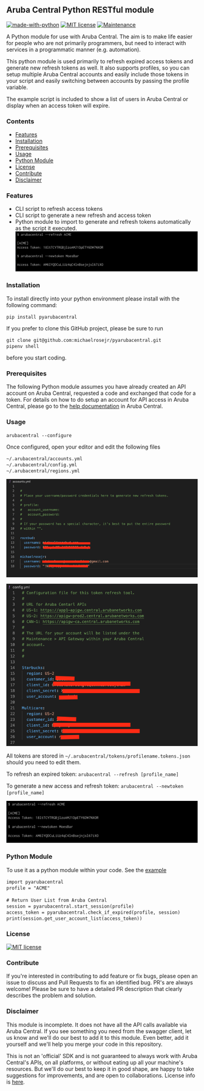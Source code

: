 ## Aruba Central Python RESTful module


[![made-with-python](https://img.shields.io/badge/Made%20with-Python-1f425f.svg)](https://www.python.org/) [![MIT license](https://img.shields.io/badge/License-MIT-blue.svg)](https://lbesson.mit-license.org/) [![Maintenance](https://img.shields.io/badge/Maintained%3F-yes-green.svg)](https://GitHub.com/Naereen/StrapDown.js/graphs/commit-activity)

A Python module for use with Aruba Central. The aim is to make life easier for people who are not primarily programmers, but need to interact with services in a programmatic manner (e.g. automation).

This python module is used primarily to refresh expired access tokens and generate new refresh tokens as well. It also supports profiles, so you can setup multiple Aruba Central accounts and easily include those tokens in your script and easily switching between accounts by passing the profile variable. 

The example script is included to show a list of users in Aruba Central or display when an access token will expire.

### Contents
  * [Features](#features)
  * [Installation](#installation)
  * [Prerequisites](#prerequisites)
  * [Usage](#usage)
  * [Python Module](#python-module)
  * [License](#license)
  * [Contribute](#contribute)
  * [Disclaimer](#disclaimer)

### Features

 - CLI script to refresh access tokens 
 - CLI script to generate a new refresh and access token 
 - Python module to import to generate and refresh tokens automatically as the script it executed.
 ![enter image description here](https://raw.githubusercontent.com/michaelrosejr/pyarubacentral/media/refresh-newtoken.png)

### Installation
To install directly into your python environment please install with the following command:

    pip install pyarubacentral

If you prefer to clone this GitHub project, please be sure to run  

    
    git clone git@github.com:michaelrosejr/pyarubacentral.git
    pipenv shell

before you start coding.



### Prerequisites

The following Python module assumes you have already created an API account on Aruba Central, requested a code and exchanged that code for a token. For details on how to do setup an account for API access in Aruba Central, please go to the [help documentation]([https://help.central.arubanetworks.com/latest/documentation/online_help/content/api/api_bootstrap-sdwan.htm?Highlight=APi](https://help.central.arubanetworks.com/latest/documentation/online_help/content/api/api_bootstrap-sdwan.htm?Highlight=APi)) in Aruba Central.

### Usage

`
arubacentral --configure
`

Once configured, open your editor and edit the following files 
```
~/.arubacentral/accounts.yml
~/.arubacentral/config.yml
~/.arubacentral/regions.yml
```

![accounts.yml](https://raw.githubusercontent.com/michaelrosejr/pyarubacentral/media/accounts.yml.example.png)

![config.yaml](https://raw.githubusercontent.com/michaelrosejr/pyarubacentral/media/config.yaml.example.png)


All tokens are stored in `~/.arubacentral/tokens/profilename.tokens.json`
should you need to edit them.

To refresh an expired token:
`arubacentral --refresh [profile_name]`

To generate a new access and refresh token:
`arubacentral --newtoken [profile_name]`

![enter image description here](https://raw.githubusercontent.com/michaelrosejr/pyarubacentral/media/refresh-newtoken.png)

### Python Module
To use it as a python module within your code. See the [example](https://github.com/michaelrosejr/pyarubacentral/blob/master/samplescripts/exampleauth.py)

```
import pyarubacentral
profile = "ACME"

# Return User List from Aruba Central
session = pyarubacentral.start_session(profile)
access_token = pyarubacentral.check_if_expired(profile, session)
print(session.get_user_account_list(access_token))
```



### License
[![MIT license](https://img.shields.io/badge/License-MIT-blue.svg)](https://lbesson.mit-license.org/)

### Contribute
If you're interested in contributing to add feature or fix bugs, please open an issue to discuss and Pull Requests to fix an identified bug. PR's are always welcome! Please be sure to have a detailed PR description that clearly describes the problem and solution.


### Disclaimer

This module is incomplete. It does not have all the API calls available via Aruba Central. If you see something you need from the swagger client, let us know and we'll do our best to add it to this module. Even better, add it yourself and we'll help you merge your code in this repository.

This is not an 'official' SDK and is not guaranteed to always work with Aruba Central's APIs, on all platforms, or without eating up all your machine's resources. But we'll do our best to keep it in good shape, are happy to take suggestions for improvements, and are open to collaborations. License info is [here](LICENSE.md).
